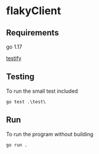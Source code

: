 # flakyClient

## Requirements
go 1.17

[testify](https://github.com/stretchr/testify)

## Testing

To run the small test included

```go test .\test\```

## Run

To run the program without building

```go run .```
